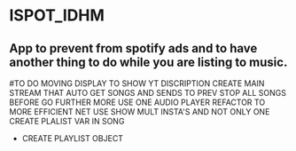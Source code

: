 # ISPOT_IDHM
 ## App to prevent from spotify ads and to have another thing to do while you are listing to music. 
 
#TO DO 
 MOVING DISPLAY TO SHOW YT DISCRIPTION 
 CREATE MAIN STREAM THAT AUTO GET SONGS AND SENDS TO PREV 
 STOP ALL SONGS BEFORE GO FURTHER MORE 
 USE ONE AUDIO PLAYER
 REFACTOR TO MORE EFFICIENT NET USE
 SHOW MULT INSTA'S AND NOT ONLY ONE
 CREATE PLALIST VAR IN SONG 
 - CREATE PLAYLIST OBJECT 

 
